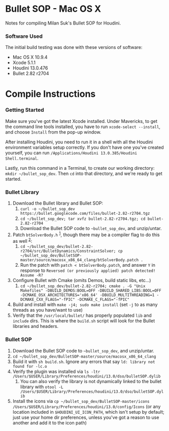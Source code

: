 # Bullet SOP - Mac OS X
Notes for compiling Milan Suk's Bullet SOP for Houdini.

### Software Used
The initial build testing was done with these versions of software:
- Mac OS X 10.9.4
- Xcode 5.1.1
- Houdini 13.0.476
- Bullet 2.82 r2704

# Compile Instructions

### Getting Started
Make sure you've got the latest Xcode installed. Under Mavericks, to get the command line tools installed, you have to run `xcode-select --install`, and choose `Install` from the pop-up window.

After installing Houdini, you need to run it in a shell with all the Houdini environment variables setup correctly. If you don't have one you've created yourself, you can run `/Applications/Houdini 13.0.385/Houdini Shell.terminal`.

Lastly, run this command in a Terminal, to create our working directory: `mkdir ~/bullet_sop_dev`. Then `cd` into that directory, and we're ready to get started.

### Bullet Library
1. Download the Bullet library and Bullet SOP:
     1.  `curl -o ~/bullet_sop_dev https://bullet.googlecode.com/files/bullet-2.82-r2704.tgz`
     2. `cd ~/bullet_sop_dev; tar xvfz bullet-2.82-r2704.tgz; cd bullet-2.82-r2704`
     3. Download the Bullet SOP code to `~bullet_sop_dev`, and unzip/untar.
2. Patch `btSolverBody.h` <sup>[1]</sup>, though there may be a compiler flag to do this as well <sup>[2]</sup>:
     1. `cd ~/bullet_sop_dev/bullet-2.82-r2704/src/BulletDynamics/ConstraintSolver; cp ~/bullet_sop_dev/BulletSOP-master/source/macosx_x86_64_clang/btSolverBody.patch .`
     2. Run the patch with `patch < btSolverBody.patch`, and answer `Y` in response to `Reversed (or previously applied) patch detected!  Assume -R?`
3. Configure Bullet with Cmake (omits Demos, build static libs, etc...)
    1. `cd ~/bullet_sop_dev/bullet-2.82-r2704; cmake . -G "Unix Makefiles" -DBUILD_DEMOS:BOOL=OFF -DBUILD_SHARED_LIBS:BOOL=OFF -DCMAKE_OSX_ARCHITECTURES='x86_64' -DBUILD_MULTITHREADING=1 -DCMAKE_CXX_FLAGS="-fPIC" -DCMAKE_C_FLAGS="-fPIC"`
4. Build and install with `make -j4; sudo make install` (set `-j` to as many threads as you have/want to use)
5. Verify that the `/usr/local/bullet/` has properly populated `lib` and `include` dirs. This is where the `build.sh` script will look for the Bullet libraries and headers.

### Bullet SOP
1. Download the Bullet SOP code to `~bullet_sop_dev`, and unzip/untar.
2. `cd ~/bullet_sop_dev/BulletSOP-master/source/macosx_x86_64_clang`
3. Build it with `sh build.sh`. Ignore any errors that say `ld: library not found for -lc.o` 
4. Verify the plugin was installed via `ls -ltr /Users/$USER/Library/Preferences/houdini/13.0/dso/bulletSOP.dylib`
     1. You can also verify the library is not dynamically linked to the bullet library with `otool -L /Users/$USER/Library/Preferences/houdini/13.0/dso/bulletSOP.dylib` 
5. Install the icons via `cp ~/bullet_sop_dev/BulletSOP-master/icons /Users/$USER/Library/Preferences/houdini/13.0/config/Icons` (or any location included in `$HOUDINI_UI_ICON_PATH`, which isn't setup by default; just use your home dir preferences, unless you've got a reason to use another and add it to the icon path)

[1]: https://developer.blender.org/rB9c93c0bf08c0bc73d2c09e7f8c57721b557eb222   "Blender Changelog"
[2]: https://github.com/bulletphysics/bullet3/issues/164                        "Github Issue 164"
